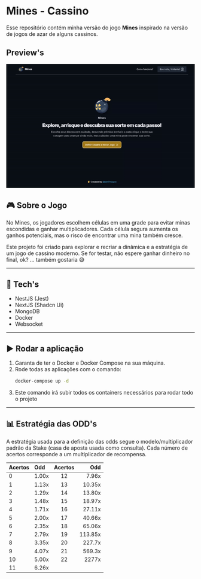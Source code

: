 # Mines - Cassino  

Esse repositório contém minha versão do jogo **Mines** inspirado na versão de jogos de azar de alguns cassinos.

## Preview's
![Preview 1](assets/preview.gif)

## 🎮 Sobre o Jogo  
No Mines, os jogadores escolhem células em uma grade para evitar minas escondidas e ganhar multiplicadores. Cada célula segura aumenta os ganhos potenciais, mas o risco de encontrar uma mina também cresce.  

Este projeto foi criado para explorar e recriar a dinâmica e a estratégia de um jogo de cassino moderno. Se for testar, não espere ganhar dinheiro no final, ok? ... também gostaria 😅

---

## 🚀 Tech's
- NestJS (Jest)
- NextJS (Shadcn Ui)
- MongoDB
- Docker
- Websocket

---

## ▶️ Rodar a aplicação

1. Garanta de ter o Docker e Docker Compose na sua máquina.
2. Rode todas as aplicações com o comando:
    ```bash
    docker-compose up -d
    ```
3. Este comando irá subir todos os containers necessários para rodar todo o projeto

---

## 📊 Estratégia das ODD's 
A estratégia usada para a definição das odds segue o modelo/multiplicador padrão da Stake (casa de aposta usada como consulta). Cada número de acertos corresponde a um multiplicador de recompensa. 

| Acertos | Odd        | Acertos | Odd        |  
|:------|:------|:------:|------:|    
| 0       | 1.00x      | 12      | 7.96x      | 
| 1       | 1.13x      | 13      | 10.35x     |     
| 2       | 1.29x      | 14      | 13.80x     | 
| 3       | 1.48x      | 15      | 18.97x     | 
| 4       | 1.71x      | 16      | 27.11x     |
| 5       | 2.00x      | 17      | 40.66x     |  
| 6       | 2.35x      | 18      | 65.06x     |     
| 7       | 2.79x      | 19      | 113.85x    | 
| 8       | 3.35x      | 20      | 227.7x     |   
| 9       | 4.07x      | 21      | 569.3x     | 
| 10      | 5.00x      | 22      | 2277x      |  
| 11      | 6.26x      |
